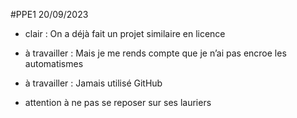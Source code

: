#PPE1 20/09/2023

- clair : On a déjà fait un projet similaire en licence

- à travailler : Mais je me rends compte que je n’ai pas encroe les automatismes
- à travailler : Jamais utilisé GitHub
- attention à ne pas se reposer sur ses lauriers
